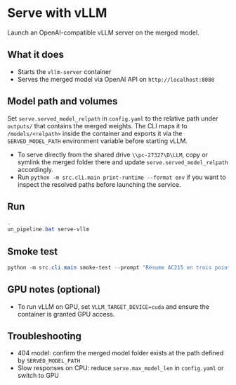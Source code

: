 # Serve with vLLM

Launch an OpenAI-compatible vLLM server on the merged model.

## What it does
- Starts the `vllm-server` container
- Serves the merged model via OpenAI API on `http://localhost:8080`

## Model path and volumes
Set `serve.served_model_relpath` in `config.yaml` to the relative path under `outputs/` that contains the
merged weights. The CLI maps it to `/models/<relpath>` inside the container and exports it via the
`SERVED_MODEL_PATH` environment variable before starting vLLM.

- To serve directly from the shared drive `\\pc-27327\D\LLM`, copy or symlink the merged folder there and
	update `serve.served_model_relpath` accordingly.
- Run `python -m src.cli.main print-runtime --format env` if you want to inspect the resolved paths before
	launching the service.

## Run
```powershell
.
un_pipeline.bat serve-vllm
```

## Smoke test
```powershell
python -m src.cli.main smoke-test --prompt "Résume AC215 en trois points."
```

## GPU notes (optional)
- To run vLLM on GPU, set `VLLM_TARGET_DEVICE=cuda` and ensure the container is granted GPU access.

## Troubleshooting
- 404 model: confirm the merged model folder exists at the path defined by `SERVED_MODEL_PATH`
- Slow responses on CPU: reduce `serve.max_model_len` in `config.yaml` or switch to GPU